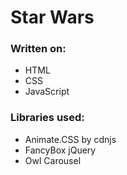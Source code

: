 # Star Wars

### Written on:
* HTML
* CSS
* JavaScript 

### Libraries used:
* Animate.CSS by cdnjs
* FancyBox jQuery
* Owl Carousel
